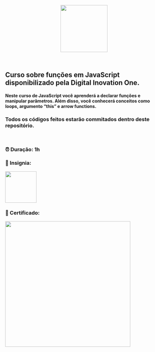 <p align="center">
<img src="https://hermes.digitalinnovation.one/courses/cover/355ab077-57cd-4860-b385-7afaa497a77c_cover.png" height="150" >
</p><br>
<p align="center">
<h2> Curso sobre funções em JavaScript disponibilizado pela Digital Inovation One.</h2>
<h4> Neste curso de JavaScript você aprenderá a declarar funções e manipular parâmetros. Além disso, você conhecerá conceitos como loops, argumento “this” e arrow functions.</h4>

<h3> Todos os códigos feitos estarão commitados dentro deste repositório.</h3>
<br>
<h3> ⏰ Duração: 1h</h3>
<h3> 🏅 Insignia:</h3>
<a href="#"><img src="https://hermes.digitalinnovation.one/courses/badge/355ab077-57cd-4860-b385-7afaa497a77c.png" height="100"></a><br>
<h3> 🧾 Certificado:</h3>
<a href="https://www.dio.me/certificate/7BFE5DF0/share" target="_blank"><img src="https://hermes.digitalinnovation.one/certificates/cover/7BFE5DF0.jpg" height="400"></a>

</p>
